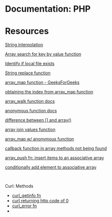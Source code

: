 # Documentation: PHP

# Resources

[String interpolation](https://riptutorial.com/php/example/22788/string-interpolation)

[Array search for key by value function](https://www.w3schools.com/php/func_array_search.asp)

[Identify if local file exists](https://www.w3schools.com/php/func_filesystem_file_exists.asp)

[String replace function](https://www.w3schools.com/php/func_string_str_replace.asp)

[array_map function - GeeksForGeeks](https://www.geeksforgeeks.org/php-array_map-function/)

[obtaining the index from array_map function](https://stackoverflow.com/questions/5868457/php-can-i-get-the-index-in-an-array-map-function)

[array_walk function docs](https://www.php.net/manual/en/function.array-walk.php)

[anonymous function docs](https://www.php.net/manual/en/functions.anonymous.php)

[difference between [] and array()](https://stackoverflow.com/questions/17772534/php-difference-between-array-and)

[array join values function](https://www.w3schools.com/php/func_string_join.asp)

[array_map w/ anonymous function](https://akashicseer.com/web-development/php-how-to-use-array_map-with-an-anonymous-function/)

[callback function in array methods not being found](https://stackoverflow.com/questions/3496195/array-map-array-walk-keeps-reporting-invalid-callback-not-found-and-or-undefin)

[array_push fn: insert items to an associative array](https://www.delftstack.com/howto/php/php-push-associative-array/#use-the-array_push-method-to-insert-items-to-an-associative-array-in-php)

[conditionally add element to associative array](https://stackoverflow.com/questions/6477903/conditionally-add-associative-element-to-array)

<br>

Curl: Methods
- [curl_getinfo fn](https://www.php.net/manual/en/function.curl-getinfo.php)
- [curl returning http code of 0](https://stackoverflow.com/questions/10227879/php-curl-http-code-return-0)
- [curl_error fn](https://www.php.net/manual/en/function.curl-error.php)
- []()





